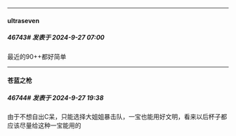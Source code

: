 ﻿
*****

####  ultraseven  
##### 46743#       发表于 2024-9-27 07:00

最近的90++都好简单


*****

####  苍蓝之枪  
##### 46744#       发表于 2024-9-27 19:38

由于不想自出C呆，只能选择大姐姐暴击队，一宝也能用好文明，看来以后杯子都应该尽量给这种一宝能用的

